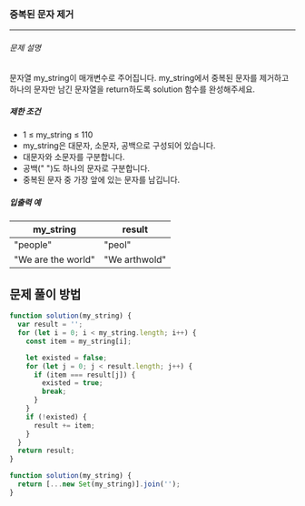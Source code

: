 ### 중복된 문자 제거

---

###### 문제 설명

문자열 my_string이 매개변수로 주어집니다. my_string에서 중복된 문자를 제거하고 하나의 문자만 남긴 문자열을 return하도록 solution 함수를 완성해주세요.

##### 제한 조건

- 1 ≤ my_string ≤ 110
- my_string은 대문자, 소문자, 공백으로 구성되어 있습니다.
- 대문자와 소문자를 구분합니다.
- 공백(" ")도 하나의 문자로 구분합니다.
- 중복된 문자 중 가장 앞에 있는 문자를 남깁니다.

##### 입출력 예

| my_string          | result        |
| ------------------ | ------------- |
| "people"           | "peol"        |
| "We are the world" | "We arthwold" |

## 문제 풀이 방법

```javascript
function solution(my_string) {
  var result = '';
  for (let i = 0; i < my_string.length; i++) {
    const item = my_string[i];

    let existed = false;
    for (let j = 0; j < result.length; j++) {
      if (item === result[j]) {
        existed = true;
        break;
      }
    }
    if (!existed) {
      result += item;
    }
  }
  return result;
}
```

```javascript
function solution(my_string) {
  return [...new Set(my_string)].join('');
}
```
